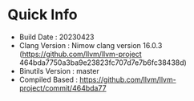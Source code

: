 # Quick Info
* Build Date : 20230423
* Clang Version : Nimow clang version 16.0.3 (https://github.com/llvm/llvm-project 464bda7750a3ba9e23823fc707d7e7b6fc38438d)
* Binutils Version : master
* Compiled Based : https://github.com/llvm/llvm-project/commit/464bda77

